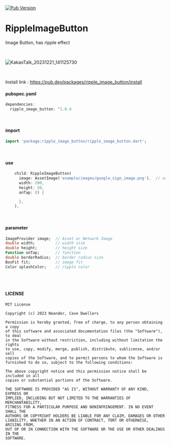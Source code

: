 [![Pub Version](https://img.shields.io/pub/v/ripple_image_button)](https://pub.dev/packages/ripple_image_button)

# RippleImageButton
Image Button, has ripple effect


<br/>


![KakaoTalk_20231221_141125730](https://github.com/b3lon9/RippleImageButton/assets/119420119/dde22929-ca55-4fc7-9376-18a549dc96dd)

<br/>

Install link : <a href="https://pub.dev/packages/ripple_image_button/install">https://pub.dev/packages/ripple_image_button/install</a>

#### pubspec.yaml
```dart
dependencies:
  ripple_image_button: ^1.0.4
```

<br />

#### import
```dart
import 'package:ripple_image_button/ripple_image_button.dart';
```

<br/>

#### use
```dart
    child: RippleImageButton(
      image: AssetImage('example/images/google_sign_image.png'),  // or NetwrokImage
      width: 200,
      height: 50,
      onTap: () {

      },
    ),
```

<br/>

#### parameter
```dart
ImageProvider image;  // Asset or Network Image
double width;         // width size
double height;        // height size
Function onTap;       // function
double borderRadius;  // border radius size
BoxFit fit;           // image fit
Color splashColor;    // ripple color
```

<br/>
<br/>


#### LICENSE
```text
MIT License

Copyright (c) 2023 Neander, Cave Dwellers

Permission is hereby granted, free of charge, to any person obtaining a copy
of this software and associated documentation files (the "Software"), to deal
in the Software without restriction, including without limitation the rights
to use, copy, modify, merge, publish, distribute, sublicense, and/or sell
copies of the Software, and to permit persons to whom the Software is
furnished to do so, subject to the following conditions:

The above copyright notice and this permission notice shall be included in all
copies or substantial portions of the Software.

THE SOFTWARE IS PROVIDED "AS IS", WITHOUT WARRANTY OF ANY KIND, EXPRESS OR
IMPLIED, INCLUDING BUT NOT LIMITED TO THE WARRANTIES OF MERCHANTABILITY,
FITNESS FOR A PARTICULAR PURPOSE AND NONINFRINGEMENT. IN NO EVENT SHALL THE
AUTHORS OR COPYRIGHT HOLDERS BE LIABLE FOR ANY CLAIM, DAMAGES OR OTHER
LIABILITY, WHETHER IN AN ACTION OF CONTRACT, TORT OR OTHERWISE, ARISING FROM,
OUT OF OR IN CONNECTION WITH THE SOFTWARE OR THE USE OR OTHER DEALINGS IN THE
SOFTWARE.
```
